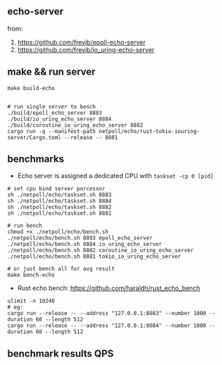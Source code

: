 ## echo-server
from: 
1. https://github.com/frevib/epoll-echo-server
2. https://github.com/frevib/io_uring-echo-server

## make && run server
```shell
make build-echo


# run single server to bench
./build/epoll_echo_server 8883
./build/io_uring_echo_server 8884
./build/coroutine_io_uring_echo_server 8882
cargo run -q --manifest-path netpoll/echo/rust-tokio-iouring-server/Cargo.toml --release -- 8881
```

## benchmarks
* Echo server is assigned a dedicated CPU with `taskset -cp 0 [pid]`
```shell
# set cpu bind server porcessor
sh ./netpoll/echo/taskset.sh 8883
sh ./netpoll/echo/taskset.sh 8884
sh ./netpoll/echo/taskset.sh 8882
sh ./netpoll/echo/taskset.sh 8881

# run bench
chmod +x ./netpoll/echo/bench.sh
./netpoll/echo/bench.sh 8883 epoll_echo_server
./netpoll/echo/bench.sh 8884 io_uring_echo_server
./netpoll/echo/bench.sh 8882 coroutine_io_uring_echo_server
./netpoll/echo/bench.sh 8881 tokio_io_uring_echo_server

# or just bench all for avg result
make bench-echo
```

* Rust echo bench: https://github.com/haraldh/rust_echo_bench 
```shell
ulimit -n 10240
# eg:
cargo run --release -- --address "127.0.0.1:8883" --number 1000 --duration 60 --length 512
cargo run --release -- --address "127.0.0.1:8884" --number 1000 --duration 60 --length 512
```

## benchmark results QPS
